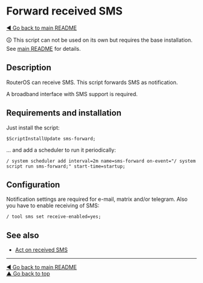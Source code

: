 Forward received SMS
====================

[◀ Go back to main README](../README.md)

🛈 This script can not be used on its own but requires the base installation.
See [main README](../README.md) for details.

Description
-----------

RouterOS can receive SMS. This script forwards SMS as notification.

A broadband interface with SMS support is required.

Requirements and installation
-----------------------------

Just install the script:

    $ScriptInstallUpdate sms-forward;

... and add a scheduler to run it periodically:

    / system scheduler add interval=2m name=sms-forward on-event="/ system script run sms-forward;" start-time=startup;

Configuration
-------------

Notification settings are required for e-mail, matrix and/or telegram. Also
you have to enable receiving of SMS:

    / tool sms set receive-enabled=yes;

See also
--------

* [Act on received SMS](sms-action.md)

---
[◀ Go back to main README](../README.md)  
[▲ Go back to top](#top)
